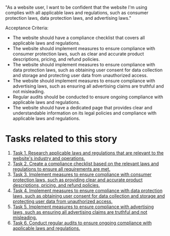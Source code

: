 "As a website user, I want to be confident that the website I'm using complies with all applicable laws and regulations, 
such as consumer protection laws, data protection laws, and advertising laws."

Acceptance Criteria:

* The website should have a compliance checklist that covers all applicable laws and regulations.
* The website should implement measures to ensure compliance with consumer protection laws, such as clear and accurate product descriptions, pricing, and refund policies.
* The website should implement measures to ensure compliance with data protection laws, such as obtaining user consent for data collection and storage and protecting user data from unauthorized access.
* The website should implement measures to ensure compliance with advertising laws, such as ensuring all advertising claims are truthful and not misleading.
* Regular audits should be conducted to ensure ongoing compliance with applicable laws and regulations.
* The website should have a dedicated page that provides clear and understandable information on its legal policies and compliance with applicable laws and regulations.


# Tasks related to this story
1. [Task 1. Research applicable laws and regulations that are relevant to the website's industry and operations.](tasks/task_3.2.7.1.md)
2. [Task 2. Create a compliance checklist based on the relevant laws and regulations to ensure all requirements are 
met.](tasks/task_3.2.7.2.md)
3. [Task 3. Implement measures to ensure compliance with consumer protection laws, such as providing clear and accurate 
product descriptions, pricing, and refund policies.](tasks/task_3.2.7.3.md)
4. [Task 4. Implement measures to ensure compliance with data protection laws, such as obtaining user consent for data 
collection and storage and protecting user data from unauthorized access.](tasks/task_3.2.7.4.md)
5. [Task 5. Implement measures to ensure compliance with advertising laws, such as ensuring all advertising claims are 
truthful and not misleading.](tasks/task_3.2.7.5.md)
6. [Task 6. Conduct regular audits to ensure ongoing compliance with applicable laws and regulations.](tasks/task_3.2.7.6.md)